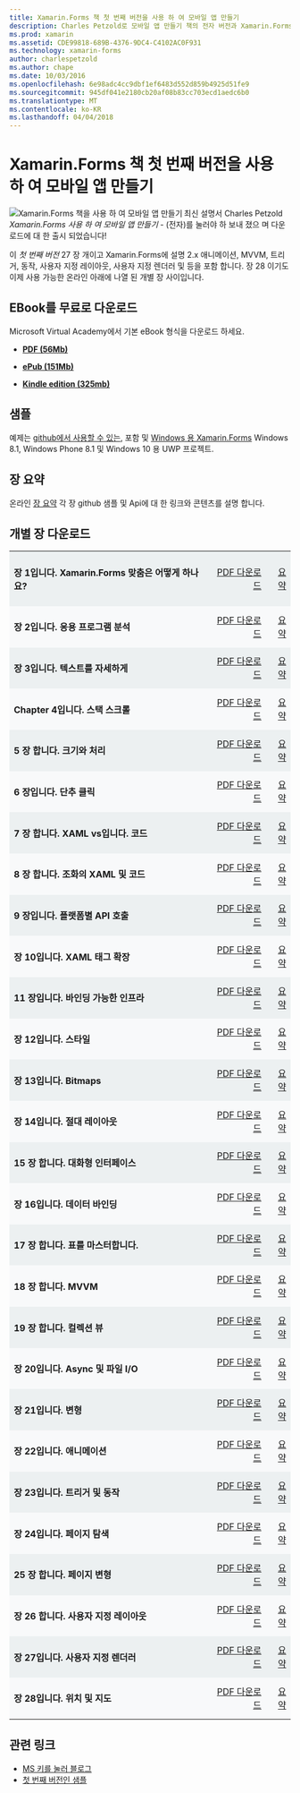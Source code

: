 ```yaml
---
title: Xamarin.Forms 책 첫 번째 버전을 사용 하 여 모바일 앱 만들기
description: Charles Petzold로 모바일 앱 만들기 책의 전자 버전과 Xamarin.Forms에 알아봅니다.
ms.prod: xamarin
ms.assetid: CDE99818-689B-4376-9DC4-C4102AC0F931
ms.technology: xamarin-forms
author: charlespetzold
ms.author: chape
ms.date: 10/03/2016
ms.openlocfilehash: 6e98adc4cc9dbf1ef6483d552d859b4925d51fe9
ms.sourcegitcommit: 945df041e2180cb20af08b83cc703ecd1aedc6b0
ms.translationtype: MT
ms.contentlocale: ko-KR
ms.lasthandoff: 04/04/2018
---
```

# <a name="creating-mobile-apps-with-xamarinforms-book-first-edition"></a>Xamarin.Forms 책 첫 번째 버전을 사용 하 여 모바일 앱 만들기

<p><img src="Images/Cover-sml.png" title="Xamarin.Forms 책을 사용 하 여 모바일 앱 만들기" align="left" />최신 설명서 Charles Petzold <i>Xamarin.Forms 사용 하 여 모바일 앱 만들기</i> - (전자)를 눌러야 하 보내 졌으 며 다운로드에 대 한 출시 되었습니다!</p>

이 *첫 번째 버전* 27 장 개이고 Xamarin.Forms에 설명&nbsp;2.x 애니메이션, MVVM, 트리거, 동작, 사용자 지정 레이아웃, 사용자 지정 렌더러 및 등을 포함 합니다.
장 28 이기도 이제 사용 가능한 온라인 아래에 나열 된 개별 장 사이입니다.

## <a name="download-ebook-for-free"></a>EBook를 무료로 다운로드

Microsoft Virtual Academy에서 기본 eBook 형식을 다운로드 하세요.

*    [**PDF (56Mb)**](https://aka.ms/xamebook)

*    [**ePub (151Mb)**](https://aka.ms/xamebook/epub)

*    [**Kindle edition (325mb)**](https://aka.ms/xamebook/mobi)

## <a name="samples"></a>샘플

예제는 [github에서 사용할 수 있는](https://github.com/xamarin/xamarin-forms-book-samples), 포함 및 [Windows 용 Xamarin.Forms](~/xamarin-forms/platform/windows/index.md) Windows 8.1, Windows Phone 8.1 및 Windows 10 용 UWP 프로젝트.

## <a name="chapter-summaries"></a>장 요약

온라인 [장 요약](summaries/index.md) 각 장 github 샘플 및 Api에 대 한 링크와 콘텐츠를 설명 합니다.

## <a name="download-individual-chapters"></a>개별 장 다운로드

<table style="border:0px; box-shadow:0 0px 0px" cellpadding="0" cellspacing="2" border="0" width="85%">
<tr style="background:#ecf0f1">
  <td style="border:0px;">
    <h4>장 1입니다. Xamarin.Forms 맞춤은 어떻게 하나요?</h4>
  </td>
  <td style="border:0px;" align="right"><a href="https://download.xamarin.com/developer/xamarin-forms-book/XamarinFormsBook-Ch01-Apr2016.pdf">PDF 다운로드</a> </td>
  <td style="border:0px;" align="right"><a href="summaries/chapter01.md">요약</a></td>
</tr>
<tr style="background:#f8f9fa">
  <td style="border:0px;">
    <h4>장 2입니다. 응용 프로그램 분석</h4>
  </td>
  <td style="border:0px;" align="right"><a href="https://download.xamarin.com/developer/xamarin-forms-book/XamarinFormsBook-Ch02-Apr2016.pdf">PDF 다운로드</a> </td>
  <td style="border:0px;" align="right"><a href="summaries/chapter02.md">요약</a></td>
</tr>
<tr style="background:#ecf0f1">
  <td style="border:0px;">
    <h4>장 3입니다. 텍스트를 자세하게</h4>
  </td>
  <td style="border:0px;" align="right"><a href="https://download.xamarin.com/developer/xamarin-forms-book/XamarinFormsBook-Ch03-Apr2016.pdf">PDF 다운로드</a> </td>
  <td style="border:0px;" align="right"><a href="summaries/chapter03.md">요약</a></td>
</tr>
<tr style="background:#f8f9fa">
  <td style="border:0px;">
    <h4>Chapter 4입니다. 스택 스크롤</h4>
  </td>
  <td style="border:0px;" align="right"><a href="https://download.xamarin.com/developer/xamarin-forms-book/XamarinFormsBook-Ch04-Apr2016.pdf">PDF 다운로드</a> </td>
  <td style="border:0px;" align="right"><a href="summaries/chapter04.md">요약</a></td>
</tr>
<tr style="background:#ecf0f1">
  <td style="border:0px;">
    <h4>5 장 합니다. 크기와 처리</h4>
  </td>
  <td style="border:0px;" align="right"><a href="https://download.xamarin.com/developer/xamarin-forms-book/XamarinFormsBook-Ch05-Apr2016.pdf">PDF 다운로드</a> </td>
  <td style="border:0px;" align="right"><a href="summaries/chapter05.md">요약</a></td>
</tr>
<tr style="background:#f8f9fa">
  <td style="border:0px;">
    <h4>6 장입니다. 단추 클릭</h4>
  </td>
  <td style="border:0px;" align="right"><a href="https://download.xamarin.com/developer/xamarin-forms-book/XamarinFormsBook-Ch06-Apr2016.pdf">PDF 다운로드</a> </td>
  <td style="border:0px;" align="right"><a href="summaries/chapter06.md">요약</a></td>
</tr>
<tr style="background:#ecf0f1">
  <td style="border:0px;">
    <h4>7 장 합니다. XAML vs입니다. 코드</h4>
  </td>
  <td style="border:0px;" align="right"><a href="https://download.xamarin.com/developer/xamarin-forms-book/XamarinFormsBook-Ch07-Apr2016.pdf">PDF 다운로드</a> </td>
  <td style="border:0px;" align="right"><a href="summaries/chapter07.md">요약</a></td>
</tr>
<tr style="background:#f8f9fa">
  <td style="border:0px;">
    <h4>8 장 합니다. 조화의 XAML 및 코드</h4>
  </td>
  <td style="border:0px;" align="right"><a href="https://download.xamarin.com/developer/xamarin-forms-book/XamarinFormsBook-Ch08-Apr2016.pdf">PDF 다운로드</a> </td>
  <td style="border:0px;" align="right"><a href="summaries/chapter08.md">요약</a></td>
</tr>
<tr style="background:#ecf0f1">
  <td style="border:0px;">
    <h4>9 장입니다. 플랫폼별 API 호출</h4>
  </td>
  <td style="border:0px;" align="right"><a href="https://download.xamarin.com/developer/xamarin-forms-book/XamarinFormsBook-Ch09-Apr2016.pdf">PDF 다운로드</a> </td>
  <td style="border:0px;" align="right"><a href="summaries/chapter09.md">요약</a></td>
</tr>
<tr style="background:#f8f9fa">
  <td style="border:0px;">
    <h4>장 10입니다. XAML 태그 확장</h4>
  </td>
  <td style="border:0px;" align="right"><a href="https://download.xamarin.com/developer/xamarin-forms-book/XamarinFormsBook-Ch10-Apr2016.pdf">PDF 다운로드</a> </td>
  <td style="border:0px;" align="right"><a href="summaries/chapter10.md">요약</a></td>
</tr>
<tr style="background:#ecf0f1">
  <td style="border:0px;">
    <h4>11 장입니다. 바인딩 가능한 인프라</h4>
  </td>
  <td style="border:0px;" align="right"><a href="https://download.xamarin.com/developer/xamarin-forms-book/XamarinFormsBook-Ch11-Apr2016.pdf">PDF 다운로드</a> </td>
  <td style="border:0px;" align="right"><a href="summaries/chapter11.md">요약</a></td>
</tr>
<tr style="background:#f8f9fa">
  <td style="border:0px;">
    <h4>장 12입니다. 스타일</h4>
  </td>
  <td style="border:0px;" align="right"><a href="https://download.xamarin.com/developer/xamarin-forms-book/XamarinFormsBook-Ch12-Apr2016.pdf">PDF 다운로드</a> </td>
  <td style="border:0px;" align="right"><a href="summaries/chapter12.md">요약</a></td>
</tr>
<tr style="background:#ecf0f1">
  <td style="border:0px;">
    <h4>장 13입니다. Bitmaps</h4>
  </td>
  <td style="border:0px;" align="right"><a href="https://download.xamarin.com/developer/xamarin-forms-book/XamarinFormsBook-Ch13-Apr2016.pdf">PDF 다운로드</a> </td>
  <td style="border:0px;" align="right"><a href="summaries/chapter13.md">요약</a></td>
</tr>
<tr style="background:#f8f9fa">
  <td style="border:0px;">
    <h4>장 14입니다. 절대 레이아웃</h4>
  </td>
  <td style="border:0px;" align="right"><a href="https://download.xamarin.com/developer/xamarin-forms-book/XamarinFormsBook-Ch14-Apr2016.pdf">PDF 다운로드</a> </td>
  <td style="border:0px;" align="right"><a href="summaries/chapter14.md">요약</a></td>
</tr>
<tr style="background:#ecf0f1">
  <td style="border:0px;">
    <h4>15 장 합니다. 대화형 인터페이스</h4>
  </td>
  <td style="border:0px;" align="right"><a href="https://download.xamarin.com/developer/xamarin-forms-book/XamarinFormsBook-Ch15-Apr2016.pdf">PDF 다운로드</a> </td>
  <td style="border:0px;" align="right"><a href="summaries/chapter15.md">요약</a></td>
</tr>
<tr style="background:#f8f9fa">
  <td style="border:0px;">
    <h4>장 16입니다. 데이터 바인딩</h4>
  </td>
  <td style="border:0px;" align="right"><a href="https://download.xamarin.com/developer/xamarin-forms-book/XamarinFormsBook-Ch16-Apr2016.pdf">PDF 다운로드</a> </td>
  <td style="border:0px;" align="right"><a href="summaries/chapter16.md">요약</a></td>
</tr>
<tr style="background:#ecf0f1">
  <td style="border:0px;">
    <h4>17 장 합니다. 표를 마스터합니다.</h4>
  </td>
  <td style="border:0px;" align="right"><a href="https://download.xamarin.com/developer/xamarin-forms-book/XamarinFormsBook-Ch17-Apr2016.pdf">PDF 다운로드</a> </td>
  <td style="border:0px;" align="right"><a href="summaries/chapter17.md">요약</a></td></tr>
<tr style="background:#f8f9fa">
  <td style="border:0px;">
    <h4>18 장 합니다. MVVM</h4>
  </td>
  <td style="border:0px;" align="right"><a href="https://download.xamarin.com/developer/xamarin-forms-book/XamarinFormsBook-Ch18-Apr2016.pdf">PDF 다운로드</a> </td>
  <td style="border:0px;" align="right"><a href="summaries/chapter18.md">요약</a></td></tr>
<tr style="background:#ecf0f1">
  <td style="border:0px;">
    <h4>19 장 합니다. 컬렉션 뷰</h4>
  </td>
  <td style="border:0px;" align="right"><a href="https://download.xamarin.com/developer/xamarin-forms-book/XamarinFormsBook-Ch19-Apr2016.pdf">PDF 다운로드</a> </td>
  <td style="border:0px;" align="right"><a href="summaries/chapter19.md">요약</a></td></tr>
<tr style="background:#f8f9fa">
  <td style="border:0px;">
    <h4>장 20입니다. Async 및 파일 I/O</h4>
  </td>
  <td style="border:0px;" align="right"><a href="https://download.xamarin.com/developer/xamarin-forms-book/XamarinFormsBook-Ch20-Apr2016.pdf">PDF 다운로드</a> </td>
  <td style="border:0px;" align="right"><a href="summaries/chapter20.md">요약</a></td></tr>
<tr style="background:#ecf0f1">
  <td style="border:0px;">
    <h4>장 21입니다. 변형</h4>
  </td>
  <td style="border:0px;" align="right"><a href="https://download.xamarin.com/developer/xamarin-forms-book/XamarinFormsBook-Ch21-Apr2016.pdf">PDF 다운로드</a> </td>
  <td style="border:0px;" align="right"><a href="summaries/chapter21.md">요약</a></td></tr>
</tr>
<tr style="background:#f8f9fa">
  <td style="border:0px;">
    <h4>장 22입니다. 애니메이션</h4>
  </td>
  <td style="border:0px;" align="right"><a href="https://download.xamarin.com/developer/xamarin-forms-book/XamarinFormsBook-Ch22-Apr2016.pdf">PDF 다운로드</a> </td>
  <td style="border:0px;" align="right"><a href="summaries/chapter22.md">요약</a></td></tr>
</tr>
<tr style="background:#ecf0f1">
  <td style="border:0px;">
    <h4>장 23입니다. 트리거 및 동작</h4>
  </td>
  <td style="border:0px;" align="right"><a href="https://download.xamarin.com/developer/xamarin-forms-book/XamarinFormsBook-Ch23-Apr2016.pdf">PDF 다운로드</a> </td>
  <td style="border:0px;" align="right"><a href="summaries/chapter23.md">요약</a></td></tr>
</tr>
<tr style="background:#f8f9fa">
  <td style="border:0px;">
    <h4>장 24입니다. 페이지 탐색</h4>
  </td>
  <td style="border:0px;" align="right"><a href="https://download.xamarin.com/developer/xamarin-forms-book/XamarinFormsBook-Ch24-Apr2016.pdf">PDF 다운로드</a> </td>
  <td style="border:0px;" align="right"><a href="summaries/chapter24.md">요약</a></td></tr>
</tr>
<tr style="background:#ecf0f1">
  <td style="border:0px;">
    <h4>25 장 합니다. 페이지 변형</h4>
  </td>
  <td style="border:0px;" align="right"><a href="https://download.xamarin.com/developer/xamarin-forms-book/XamarinFormsBook-Ch25-Apr2016.pdf">PDF 다운로드</a> </td>
  <td style="border:0px;" align="right"><a href="summaries/chapter25.md">요약</a></td></tr>
</tr>
<tr style="background:#f8f9fa">
  <td style="border:0px;">
    <h4>장 26 합니다. 사용자 지정 레이아웃</h4>
  </td>
  <td style="border:0px;" align="right"><a href="https://download.xamarin.com/developer/xamarin-forms-book/XamarinFormsBook-Ch26-Apr2016.pdf">PDF 다운로드</a> </td>
  <td style="border:0px;" align="right"><a href="summaries/chapter26.md">요약</a></td></tr>
</tr>
<tr style="background:#ecf0f1">
  <td style="border:0px;">
    <h4>장 27입니다. 사용자 지정 렌더러</h4>
  </td>
  <td style="border:0px;" align="right"><a href="https://download.xamarin.com/developer/xamarin-forms-book/XamarinFormsBook-Ch27-Apr2016.pdf">PDF 다운로드</a> </td>
  <td style="border:0px;" align="right"><a href="summaries/chapter27.md">요약</a></td></tr>
</tr>
<tr style="background:#f8f9fa">
  <td style="border:0px;">
    <h4>장 28입니다. 위치 및 지도</h4>
  </td>
  <td style="border:0px;" align="right"><a href="https://download.xamarin.com/developer/xamarin-forms-book/XamarinFormsBook-Ch28-Aug2016.pdf">PDF 다운로드</a> </td>
  <td style="border:0px;" align="right"><a href="summaries/chapter28.md">요약</a></td></tr>
</tr>
</table>



## <a name="related-links"></a>관련 링크

- [MS 키를 눌러 블로그](https://blogs.msdn.microsoft.com/microsoft_press/2016/03/31/free-ebook-creating-mobile-apps-with-xamarin-forms/)
- [첫 번째 버전인 샘플](https://github.com/xamarin/xamarin-forms-book-samples)
